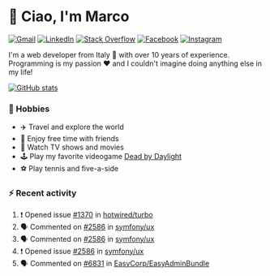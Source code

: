 # 👋 Ciao, I'm Marco

[![Gmail](https://img.shields.io/badge/Gmail-%23BB001B?style=flat-square&logo=gmail&logoColor=white)](mailto:gremo1982@gmail.com)
[![LinkedIn](https://img.shields.io/badge/LinkedIn-%230e76a8?style=flat-square&logo=linkedin)](https://www.linkedin.com/in/marco-polichetti)
[![Stack Overflow](https://img.shields.io/stackexchange/stackoverflow/r/220180?style=flat&logo=stackoverflow&label=Stack%20Overflow&color=%23F47F24)](https://stackoverflow.com/users/220180)
[![Facebook](https://img.shields.io/badge/-Facebook-%234267B2?style=flat-square&logo=facebook&logoColor=white)](https://www.facebook.com/marco.poliketti)
[![Instagram](https://img.shields.io/badge/-Instagram-%23C13584?style=flat-square&logo=instagram&logoColor=white)](https://www.instagram.com/marco.gremo)

I'm a web developer from Italy 🍕 with over 10 years of experience. Programming is my passion ❤️ and I couldn't imagine doing anything else in my life!

[![GitHub stats](https://github-readme-stats.vercel.app/api?username=gremo&show_icons=true&rank_icon=github&theme=transparent)](https://github.com/anuraghazra/github-readme-stats)

### 📅 Hobbies

- ✈️ Travel and explore the world
- 🍻 Enjoy free time with friends
- 🎥 Watch TV shows and movies
- 🕹️ Play my favorite videogame [Dead by Daylight](https://deadbydaylight.com)
- ⚽ Play tennis and five-a-side

### ⚡ Recent activity

<!--START_SECTION:activity-->
1. ❗ Opened issue [#1370](https://github.com/hotwired/turbo/issues/1370) in [hotwired/turbo](https://github.com/hotwired/turbo)
2. 🗣 Commented on [#2586](https://github.com/symfony/ux/issues/2586#issuecomment-2675781375) in [symfony/ux](https://github.com/symfony/ux)
3. 🗣 Commented on [#2586](https://github.com/symfony/ux/issues/2586#issuecomment-2675690491) in [symfony/ux](https://github.com/symfony/ux)
4. ❗ Opened issue [#2586](https://github.com/symfony/ux/issues/2586) in [symfony/ux](https://github.com/symfony/ux)
5. 🗣 Commented on [#6831](https://github.com/EasyCorp/EasyAdminBundle/pull/6831#issuecomment-2672548262) in [EasyCorp/EasyAdminBundle](https://github.com/EasyCorp/EasyAdminBundle)
<!--END_SECTION:activity-->
